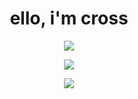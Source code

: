 <h1 align="center">ello, i'm cross</h1>

<p align="center">
  <a href="https://skillicons.dev">
    <img src="https://skillicons.dev/icons?i=kotlin,java,js,vscode,idea,mongodb" />
  </a>
</p>
<p align="center">
  <img src="https://github-readme-stats.vercel.app/api?username=eteryi&count_private=true&show_icons=true&include_all_commits=true&theme=midnight-purple" />
</p>

<p align="center">
  <a href="https://git.io/streak-stats">
    <img src="https://streak-stats.demolab.com?user=eteryi&theme=midnight-purple&date_format=j%2Fn%5B%2FY%5D"/>
  </a>
</p>
